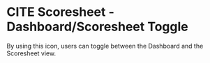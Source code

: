 # CITE Scoresheet - Dashboard/Scoresheet Toggle

By using this icon, users can toggle between the Dashboard and the Scoresheet view.
